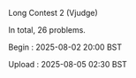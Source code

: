 Long Contest 2 (Vjudge)

In total, 26 problems.



Begin : 2025-08-02 20:00 BST

Upload : 2025-08-05 02:30 BST
